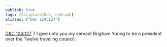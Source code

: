 ```yaml
---
publish: true
tags: [Scripture/DaC, noGraph]
aliases: ["D&C 124:127"]
---
```

[D&C 124:127](https://churchofjesuschrist.org/study/scriptures/dc-testament/dc/124?lang=eng&id=p127#p127) 7 I give unto you my servant Brigham Young to be a president over the Twelve traveling council;
